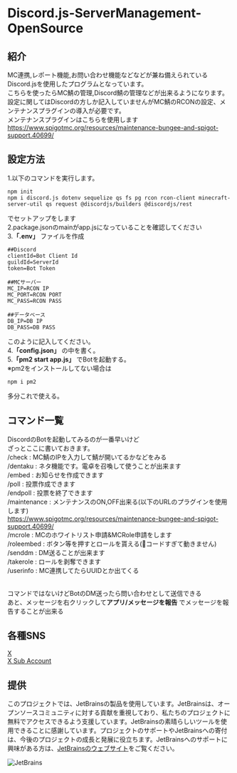 # Discord.js-ServerManagement-OpenSource
## 紹介
MC連携,レポート機能,お問い合わせ機能などなどが兼ね備えられているDiscord.jsを使用したプログラムとなっています。<br>
こちらを使ったらMC鯖の管理,Discord鯖の管理などが出来るようになります。<br>
設定に関してはDiscordの方しか記入していませんがMC鯖のRCONの設定、メンテナンスプラグインの導入が必要です。<br>
メンテナンスプラグインはこちらを使用します<br>
https://www.spigotmc.org/resources/maintenance-bungee-and-spigot-support.40699/
## 設定方法
1.以下のコマンドを実行します。<br>
```
npm init
npm i discord.js dotenv sequelize qs fs pg rcon rcon-client minecraft-server-util qs request @discordjs/builders @discordjs/rest
```
でセットアップをします<br>
2.package.jsonのmainがapp.jsになっていることを確認してください<br>
3.**「.env」** ファイルを作成<br>
```
##Discord
clientId=Bot Client Id
guildId=ServerId
token=Bot Token

##MCサーバー
MC_IP=RCON IP
MC_PORT=RCON PORT
MC_PASS=RCON PASS

##データベース
DB_IP=DB IP
DB_PASS=DB PASS
```
このように記入してください。<br>
4.**「config.json」** の中を書く。<br>
5.**「pm2 start app.js」** でBotを起動する。<br>
※pm2をインストールしてない場合は<br>
```
npm i pm2
```
多分これで使える。<br>
## コマンド一覧
DiscordのBotを起動してみるのが一番早いけど<br>
ざっとここに書いておきます。<br>
/check : MC鯖のIPを入力して鯖が開いてるかなどをみる<br>
/dentaku : ネタ機能です。電卓を召喚して使うことが出来ます<br>
/embed : お知らせを作成できます<br>
/poll : 投票作成できます<br>
/endpoll : 投票を終了できます<br>
/maintenance : メンテナンスのON,OFF出来る(以下のURLのプラグインを使用します)<br>
https://www.spigotmc.org/resources/maintenance-bungee-and-spigot-support.40699/<br>
/mcrole : MCのホワイトリスト申請&MCRole申請をします<br>
/roleembed : ボタン等を押すとロールを貰える(💩コードすぎて動きません)<br>
/senddm : DM送ることが出来ます<br>
/takerole : ロールを剥奪できます<br>
/userinfo : MC連携してたらUUIDとか出てくる<br><br>

コマンドではないけどBotのDM送ったら問い合わせとして送信できる<br>
あと、メッセージを右クリックして**アプリ/メッセージを報告** でメッセージを報告することが出来る<br>

## 各種SNS
[X](https://x.com/dog_obaka)<br>
[X Sub Account](https://x.com/Dog_Program09)

## 提供

このプロジェクトでは、JetBrainsの製品を使用しています。JetBrainsは、オープンソースコミュニティに対する貢献を重視しており、私たちのプロジェクトに無料でアクセスできるよう支援しています。JetBrainsの素晴らしいツールを使用できることに感謝しています。プロジェクトのサポートやJetBrainsへの寄付は、今後のプロジェクトの成長と発展に役立ちます。JetBrainsへのサポートに興味がある方は、[JetBrainsのウェブサイト](https://www.jetbrains.com/ja-jp/)をご覧ください。

![JetBrains](https://www.jetbrains.com/company/brand/img/jetbrains_logo.png)

